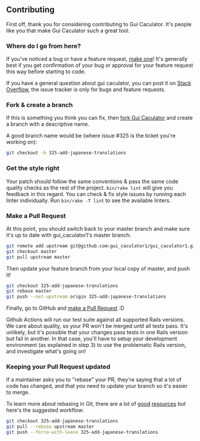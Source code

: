 ## Contributing

First off, thank you for considering contributing to Gui Caculator. It's people
like you that make Gui Caculator such a great tool.

### Where do I go from here?

If you've noticed a bug or have a feature request, [make one](https://github.com/hyemi0914/gui_caculator3/issues/new)! It's
generally best if you get confirmation of your bug or approval for your feature
request this way before starting to code.

If you have a general question about gui caculator, you can post it on [Stack
Overflow](https://stackoverflow.com/questions/tagged/pyqt_qui_calculator), the issue tracker is only for bugs and feature requests.

### Fork & create a branch

If this is something you think you can fix, then [fork Gui Caculator](https://docs.github.com/en/get-started/quickstart/fork-a-repo) and create
a branch with a descriptive name.

A good branch name would be (where issue #325 is the ticket you're working on):

```sh
git checkout -b 325-add-japanese-translations
```

### Get the style right

Your patch should follow the same conventions & pass the same code quality
checks as the rest of the project. `bin/rake lint` will give you feedback in
this regard. You can check & fix style issues by running each linter
individually. Run `bin/rake -T lint` to see the available linters.

### Make a Pull Request

At this point, you should switch back to your master branch and make sure it's
up to date with gui_caculator1's master branch:

```sh
git remote add upstream git@github.com:gui_caculator1/gui_caculator1.git
git checkout master
git pull upstream master
```

Then update your feature branch from your local copy of master, and push it!

```sh
git checkout 325-add-japanese-translations
git rebase master
git push --set-upstream origin 325-add-japanese-translations
```

Finally, go to GitHub and [make a Pull Request](https://docs.github.com/en/pull-requests/collaborating-with-pull-requests/proposing-changes-to-your-work-with-pull-requests/creating-a-pull-request) :D

Github Actions will run our test suite against all supported Rails versions. We
care about quality, so your PR won't be merged until all tests pass. It's
unlikely, but it's possible that your changes pass tests in one Rails version
but fail in another. In that case, you'll have to setup your development
environment (as explained in step 3) to use the problematic Rails version, and
investigate what's going on!

### Keeping your Pull Request updated

If a maintainer asks you to "rebase" your PR, they're saying that a lot of code
has changed, and that you need to update your branch so it's easier to merge.

To learn more about rebasing in Git, there are a lot of [good](https://git-scm.com/book/en/v2/Git-Branching-Rebasing)
[resources](https://docs.github.com/en/get-started/using-git/about-git-rebase) but here's the suggested workflow:

```sh
git checkout 325-add-japanese-translations
git pull --rebase upstream master
git push --force-with-lease 325-add-japanese-translations
```
